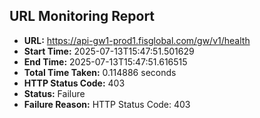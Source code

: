 ## URL Monitoring Report

- **URL:** https://api-gw1-prod1.fisglobal.com/gw/v1/health
- **Start Time:** 2025-07-13T15:47:51.501629
- **End Time:** 2025-07-13T15:47:51.616515
- **Total Time Taken:** 0.114886 seconds
- **HTTP Status Code:** 403
- **Status:** Failure
- **Failure Reason:** HTTP Status Code: 403

